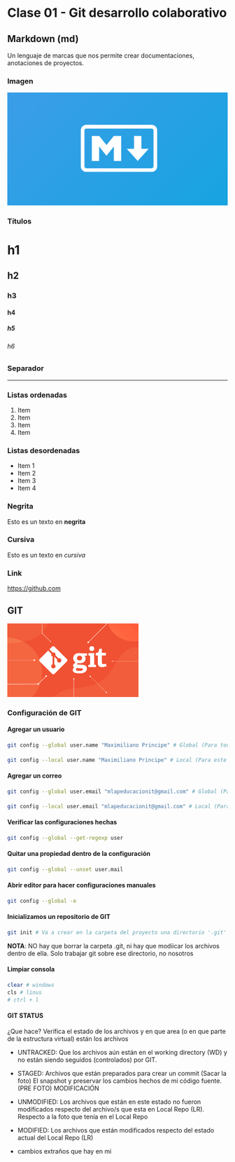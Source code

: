 # Clase 01 - Git desarrollo colaborativo


## Markdown (md)
Un lenguaje de marcas que nos permite crear documentaciones, anotaciones de proyectos.

### Imagen

![markdown](_ref/markdown.png)

### Títulos

# h1
## h2
### h3
#### h4
##### h5
###### h6

### Separador

---

### Listas ordenadas

1. Item
2. Item 
3. Item
4. Item

### Listas desordenadas

* Item 1
* Item 2
* Item 3
* Item 4

### Negrita

Esto es un texto en **negrita**

### Cursiva

Esto es un texto en *cursiva*

### Link

<https://github.com>

## GIT

![git](_ref/git.png)

### Configuración de GIT

#### Agregar un usuario

```sh
git config --global user.name "Maximiliano Principe" # Global (Para todos los repos que se creen en este usuario de windows)

git config --local user.name "Maximiliano Principe" # Local (Para este único repo) Este comando se tique ejecutar luego de haber creado un repo (git init)
```

#### Agregar un correo

```sh
git config --global user.email "mlapeducacionit@gmail.com" # Global (Para todos los repos que se creen en este usuario de windows)

git config --local user.email "mlapeducacionit@gmail.com" # Local (Para este único repo) Este comando se tique ejecutar luego de haber creado un repo (git init)
```

#### Verificar las configuraciones hechas

```sh
git config --global --get-regexp user
```

#### Quitar una propiedad dentro de la configuración

```sh
git config --global --unset user.mail
```

#### Abrir editor para hacer configuraciones manuales

```sh
git config --global -e
```

#### Inicializamos un repositorio de GIT

```sh
git init # Va a crear en la carpeta del proyecto una directorio '.git' dentro
```

**NOTA**: NO hay que borrar la carpeta .git, ni hay que modiicar los archivos dentro de ella. Solo trabajar git sobre ese directorio, no nosotros

#### Limpiar consola

```sh
clear # windows
cls # linus
# ctrl + l
```

#### GIT STATUS ####
¿Que hace? Verifica el estado de los archivos y en que area (o en que parte de la estructura virtual) están los archivos

* UNTRACKED: Que los archivos aún están en el working directory (WD) y no están siendo seguidos (controlados) por GIT.

* STAGED: Archivos que están preparados para crear un commit (Sacar la foto) El snapshot y preservar los cambios hechos de mi código fuente. (PRE FOTO) MODIFICACIÓN

* UNMODIFIED: Los archivos que están en este estado no fueron modificados respecto del archivo/s que esta en Local Repo (LR). Respecto a la foto que tenía en el Local Repo

* MODIFIED: Los archivos que están modificados respecto del estado actual del Local Repo (LR)

* cambios extraños que hay en mi








